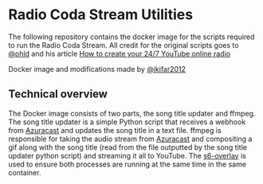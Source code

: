 # Radio Coda Stream Utilities
The following repository contains the docker image for the scripts required to run the Radio Coda Stream.
All credit for the original scripts goes to [@ohld](https://github.com/ohld) and his article [How to create your 24/7 YouTube online radio](https://okhlopkov.medium.com/how-to-create-your-24-7-youtube-online-radio-ca9e6834c192)

Docker image and modifications made by [@ikifar2012](https://github.com/ikifar2012)

## Technical overview
The Docker image consists of two parts, the song title updater and ffmpeg.
The song title updater is a simple Python script that receives a webhook from [Azuracast] and updates the song title in a text file.
ffmpeg is responsible for taking the audio stream from [Azuracast] and compositing a gif along with the song title (read from the file outputted by the song title updater python script)
and streaming it all to YouTube.
The [s6-overlay] is used to ensure both processes are running at the same time in the same container.

[Azuracast]: https://github.com/AzuraCast/AzuraCast
[s6-overlay]: https://github.com/just-containers/s6-overlay